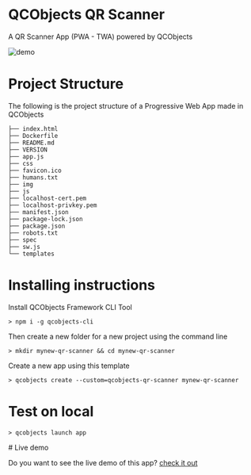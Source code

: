# QCObjects QR Scanner

A QR Scanner App (PWA - TWA) powered by QCObjects

![demo](https://quickcorp.github.io/qcobjects-qr-scanner/img/qcobjects-live-demo-qr-scanner.gif)

# Project Structure

The following is the project structure of a Progressive Web App made in QCObjects

```shell
├── index.html
├── Dockerfile
├── README.md
├── VERSION
├── app.js
├── css
├── favicon.ico
├── humans.txt
├── img
├── js
├── localhost-cert.pem
├── localhost-privkey.pem
├── manifest.json
├── package-lock.json
├── package.json
├── robots.txt
├── spec
├── sw.js
└── templates
```

# Installing instructions

Install QCObjects Framework CLI Tool

```shell
> npm i -g qcobjects-cli
```

Then create a new folder for a new project using the command line

```shell
> mkdir mynew-qr-scanner && cd mynew-qr-scanner
```

Create a new app using this template

```shell
> qcobjects create --custom=qcobjects-qr-scanner mynew-qr-scanner
```

# Test on local

```shell
> qcobjects launch app
```

# Live demo

Do you want to see the live demo of this app? [check it out](https://quickcorp.github.io/qcobjects-qr-scanner/)
